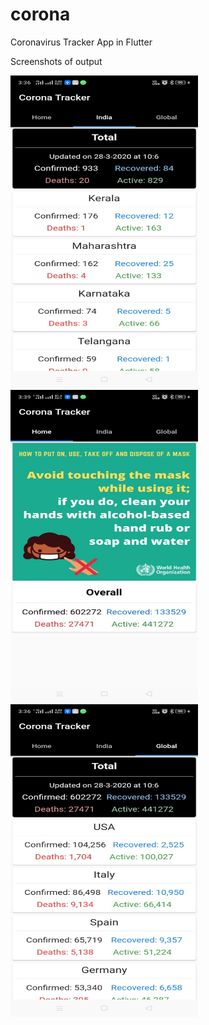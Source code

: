 # corona

Coronavirus Tracker App in Flutter

Screenshots of output

<tabel>
  <row>
    <column>
        <img src='scr1.jpeg' width='300' height='500'/>
    </column>
    <column>
        <img src='scr2.jpeg' width='300' height='500'/>
    </column>
    <column>
        <img src='scr3.jpeg' width='300' height='500'/>
    </column>
  </row>
</table>
